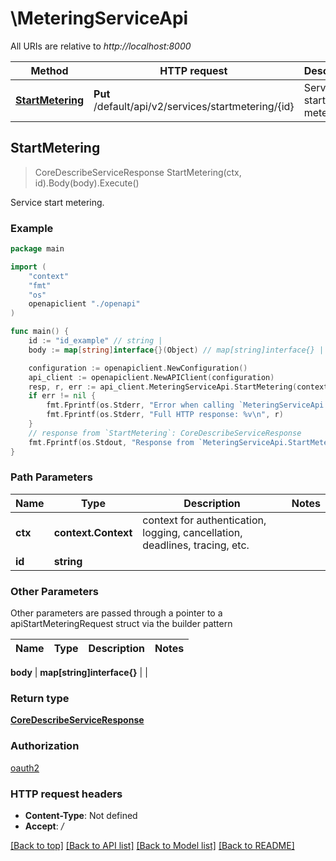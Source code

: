 # \MeteringServiceApi

All URIs are relative to *http://localhost:8000*

Method | HTTP request | Description
------------- | ------------- | -------------
[**StartMetering**](MeteringServiceApi.md#StartMetering) | **Put** /default/api/v2/services/startmetering/{id} | Service start metering.



## StartMetering

> CoreDescribeServiceResponse StartMetering(ctx, id).Body(body).Execute()

Service start metering.

### Example

```go
package main

import (
    "context"
    "fmt"
    "os"
    openapiclient "./openapi"
)

func main() {
    id := "id_example" // string | 
    body := map[string]interface{}(Object) // map[string]interface{} | 

    configuration := openapiclient.NewConfiguration()
    api_client := openapiclient.NewAPIClient(configuration)
    resp, r, err := api_client.MeteringServiceApi.StartMetering(context.Background(), id).Body(body).Execute()
    if err != nil {
        fmt.Fprintf(os.Stderr, "Error when calling `MeteringServiceApi.StartMetering``: %v\n", err)
        fmt.Fprintf(os.Stderr, "Full HTTP response: %v\n", r)
    }
    // response from `StartMetering`: CoreDescribeServiceResponse
    fmt.Fprintf(os.Stdout, "Response from `MeteringServiceApi.StartMetering`: %v\n", resp)
}
```

### Path Parameters


Name | Type | Description  | Notes
------------- | ------------- | ------------- | -------------
**ctx** | **context.Context** | context for authentication, logging, cancellation, deadlines, tracing, etc.
**id** | **string** |  | 

### Other Parameters

Other parameters are passed through a pointer to a apiStartMeteringRequest struct via the builder pattern


Name | Type | Description  | Notes
------------- | ------------- | ------------- | -------------

 **body** | **map[string]interface{}** |  | 

### Return type

[**CoreDescribeServiceResponse**](CoreDescribeServiceResponse.md)

### Authorization

[oauth2](../README.md#oauth2)

### HTTP request headers

- **Content-Type**: Not defined
- **Accept**: */*

[[Back to top]](#) [[Back to API list]](../README.md#documentation-for-api-endpoints)
[[Back to Model list]](../README.md#documentation-for-models)
[[Back to README]](../README.md)

